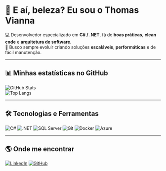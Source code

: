 # 👋 E aí, beleza? Eu sou o Thomas Vianna

💻 Desenvolvedor especializado em **C# / .NET**, fã de **boas práticas**, **clean code** e **arquitetura de software**.  
🚀 Busco sempre evoluir criando soluções **escaláveis**, **performáticas** e de fácil manutenção.  

---

## 📊 Minhas estatísticas no GitHub
![GitHub Stats](https://github-readme-stats.vercel.app/api?username=ThomasVianna&show_icons=true&theme=radical&hide_border=true)  
![Top Langs](https://github-readme-stats.vercel.app/api/top-langs/?username=ThomasVianna&layout=compact&theme=radical&hide_border=true)

---

## 🛠️ Tecnologias e Ferramentas
![C#](https://img.shields.io/badge/C%23-239120?style=for-the-badge&logo=csharp&logoColor=white)
![.NET](https://img.shields.io/badge/.NET-512BD4?style=for-the-badge&logo=dotnet&logoColor=white)
![SQL Server](https://img.shields.io/badge/SQL%20Server-CC2927?style=for-the-badge&logo=microsoftsqlserver&logoColor=white)
![Git](https://img.shields.io/badge/Git-F05032?style=for-the-badge&logo=git&logoColor=white)
![Docker](https://img.shields.io/badge/Docker-2496ED?style=for-the-badge&logo=docker&logoColor=white)
![Azure](https://img.shields.io/badge/Azure-0078D4?style=for-the-badge&logo=microsoftazure&logoColor=white)

---

## 🌎 Onde me encontrar
[![LinkedIn](https://img.shields.io/badge/LinkedIn-0A66C2?style=for-the-badge&logo=linkedin&logoColor=white)](https://www.linkedin.com/in/thomasvianna)
[![GitHub](https://img.shields.io/badge/GitHub-181717?style=for-the-badge&logo=github&logoColor=white)](https://github.com/ThomasVianna)
